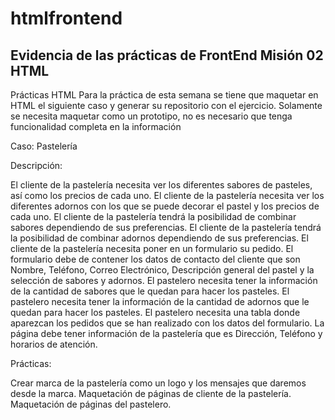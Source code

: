# htmlfrontend

## Evidencia de las prácticas de FrontEnd Misión 02 HTML

Prácticas HTML Para la práctica de esta semana se tiene que maquetar en HTML el siguiente caso y generar su repositorio con el ejercicio. Solamente se necesita maquetar como un prototipo, no es necesario que tenga funcionalidad completa en la información

Caso: Pastelería

Descripción:

El cliente de la pastelería necesita ver los diferentes sabores de pasteles, así como los precios de cada uno. El cliente de la pastelería necesita ver los diferentes adornos con los que se puede decorar el pastel y los precios de cada uno. El cliente de la pastelería tendrá la posibilidad de combinar sabores dependiendo de sus preferencias. El cliente de la pastelería tendrá la posibilidad de combinar adornos dependiendo de sus preferencias. El cliente de la pastelería necesita poner en un formulario su pedido. El formulario debe de contener los datos de contacto del cliente que son Nombre, Teléfono, Correo Electrónico, Descripción general del pastel y la selección de sabores y adornos. El pastelero necesita tener la información de la cantidad de sabores que le quedan para hacer los pasteles. El pastelero necesita tener la información de la cantidad de adornos que le quedan para hacer los pasteles. El pastelero necesita una tabla donde aparezcan los pedidos que se han realizado con los datos del formulario. La página debe tener información de la pastelería que es Dirección, Teléfono y horarios de atención.

Prácticas:

Crear marca de la pastelería como un logo y los mensajes que daremos desde la marca. Maquetación de páginas de cliente de la pastelería. Maquetación de páginas del pastelero.
